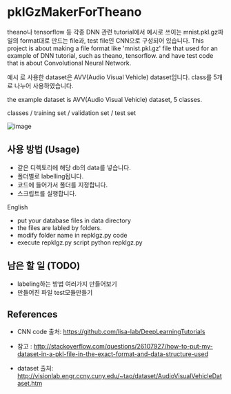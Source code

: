 # pklGzMakerForTheano

theano나 tensorflow 등 각종 DNN 관련 tutorial에서 예시로 쓰이는 mnist.pkl.gz파일의 format대로 만드는 file과, test file인 CNN으로 구성되어 있습니다.
This project is about making a file format like 'mnist.pkl.gz' file that used for an example of DNN tutorial, such as theano, tensorflow. and have test code that is about Convolutional Neural Network.

예시 로 사용한 dataset은 AVV(Audio Visual Vehicle) dataset입니다. class를 5개로 나누어 사용하였습니다.

the example dataset is AVV(Audio Visual Vehicle) dataset, 5 classes.

classes / training set / validation set / test set

![image](https://cloud.githubusercontent.com/assets/7467605/16002837/9892b5c6-3194-11e6-862f-02576f3cadac.png)

## 사용 방법 (Usage)

*  같은 디렉토리에 해당 db의 data를 넣습니다.
*  폴더별로 labelling됩니다.
*  코드에 들어가서 폴더를 지정합니다.
*  스크립트를 실행합니다.

English
*  put your database files in data directory
*  the files are labled by folders.
*  modify folder name in repklgz.py code 
*  execute repklgz.py script
python repklgz.py


 
## 남은 할 일 (TODO)

* labeling하는 방법 여러가지 만들어보기
* 만들어진 파일 test모듈만들기


## References

* CNN code 출처: https://github.com/lisa-lab/DeepLearningTutorials

* 참고 : http://stackoverflow.com/questions/26107927/how-to-put-my-dataset-in-a-pkl-file-in-the-exact-format-and-data-structure-used

* dataset 출처: http://visionlab.engr.ccny.cuny.edu/~tao/dataset/AudioVisualVehicleDataset.htm
